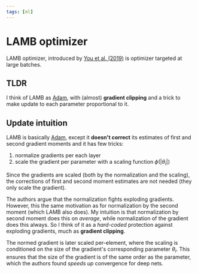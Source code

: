 ```yaml
---
tags: [ml]
---
```


# LAMB optimizer

LAMB optimizer, introduced by [You et al.
(2019)](https://www2.eecs.berkeley.edu/Pubs/TechRpts/2019/EECS-2019-103.pdf) is
optimizer targeted at large batches.

## TLDR

I think of LAMB as [Adam](./adam.md), with (almost) **gradient clipping** and a
trick to make update to each parameter proportional to it.

## Update intuition

LAMB is basically [Adam](./adam.md), except it **doesn't correct** its estimates
of first and second gradient moments and it has few tricks:

1. normalize gradients per each layer
2. scale the gradient per parameter with a scaling function $\phi(|\theta_i|)$

Since the gradients are scaled (both by the normalization and the scaling), the
corrections of first and second moment estimates are not needed (they only scale
the gradient).

The authors argue that the normalization fights exploding gradients. However,
this the same motivation as for normalization by the second moment (which LAMB
also does). My intuition is that normalization by second moment does this on
*average*, while normalization of the gradient does this always. So I think of
it as a *hard-coded* protection against exploding gradients, much as **gradient
clipping**.

The normed gradient is later scaled per-element, where the scaling is
conditioned on the size of the gradient's corresponding parameter $\theta_i$.
This ensures that the size of the gradient is of the same order as the
parameter, which the authors found *speeds up* convergence for deep nets.

